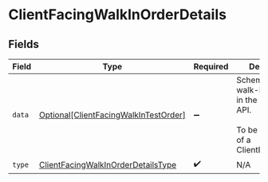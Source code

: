 # ClientFacingWalkInOrderDetails


## Fields

| Field                                                                                                 | Type                                                                                                  | Required                                                                                              | Description                                                                                           |
| ----------------------------------------------------------------------------------------------------- | ----------------------------------------------------------------------------------------------------- | ----------------------------------------------------------------------------------------------------- | ----------------------------------------------------------------------------------------------------- |
| `data`                                                                                                | [Optional[ClientFacingWalkInTestOrder]](../../models/shared/clientfacingwalkintestorder.md)           | :heavy_minus_sign:                                                                                    | Schema for a walk-in test order in the client facing API.<br/><br/>To be used as part of a ClientFacingOrder. |
| `type`                                                                                                | [ClientFacingWalkInOrderDetailsType](../../models/shared/clientfacingwalkinorderdetailstype.md)       | :heavy_check_mark:                                                                                    | N/A                                                                                                   |